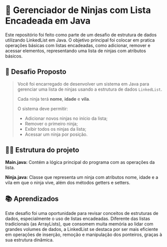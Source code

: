 # 🥷 Gerenciador de Ninjas com Lista Encadeada em Java

Este repositório foi feito como parte de um desafio de estrutura de dados utilizando LinkedList em Java. O objetivo principal foi colocar em pratica operações básicas com listas encadeadas, como adicionar, remover e acessar elementos, representando uma lista de ninjas com atributos básicos.

## 🧩 Desafio Proposto
> Você foi encarregado de desenvolver um sistema em Java para gerenciar uma lista de ninjas usando a estrutura de dados `LinkedList`.  
>
> Cada ninja terá **nome**, **idade** e **vila**.  
>
> O sistema deve permitir:
>
> - Adicionar novos ninjas no início da lista;
> - Remover o primeiro ninja;
> - Exibir todos os ninjas da lista;
> - Acessar um ninja por posição.

## 👨‍💻 Estrutura do projeto

**Main.java:** Contém a lógica principal do programa com as operações da lista.

**Ninja.java:** Classe que representa um ninja com atributos nome, idade e a vila em que o ninja vive, além dos métodos getters e setters.

## 📚 Aprendizados
Este desafio foi uma oportunidade para revisar conceitos de estruturas de dados, especialmente o uso de listas encadeadas. Diferente das listas tradicionais (as ArrayLists), que consomem muita memória ao lidar com grandes volumes de dados, a LinkedList se destaca por ser mais eficiente em operações de inserção, remoção e manipulação dos ponteiros, graças à sua estrutura dinâmica.
